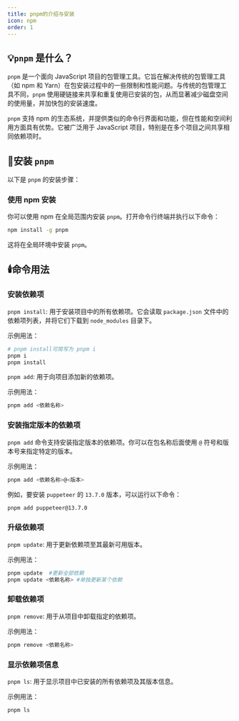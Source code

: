 ```yaml
---
title: pnpm的介绍与安装
icon: npm
order: 1
---
```


## 💡`pnpm` 是什么？

`pnpm` 是一个面向 JavaScript 项目的包管理工具。它旨在解决传统的包管理工具（如 npm 和 Yarn）在包安装过程中的一些限制和性能问题。与传统的包管理工具不同，`pnpm` 使用硬链接来共享和重复使用已安装的包，从而显著减少磁盘空间的使用量，并加快包的安装速度。

`pnpm` 支持 npm 的生态系统，并提供类似的命令行界面和功能，但在性能和空间利用方面具有优势。它被广泛用于 JavaScript 项目，特别是在多个项目之间共享相同依赖项时。

## 🧩安装 `pnpm`

以下是 `pnpm` 的安装步骤：

### 使用 npm 安装

你可以使用 npm 在全局范围内安装 `pnpm`。打开命令行终端并执行以下命令：

```bash
npm install -g pnpm
```

这将在全局环境中安装 `pnpm`。

## 🕯️命令用法

### 安装依赖项

`pnpm install`: 用于安装项目中的所有依赖项。它会读取 `package.json` 文件中的依赖项列表，并将它们下载到 `node_modules` 目录下。

示例用法：

```bash
# pnpm install可简写为 pnpm i
pnpm i
pnpm install
```

`pnpm add`: 用于向项目添加新的依赖项。

示例用法：

```bash
pnpm add <依赖名称>
```

### 安装指定版本的依赖项

`pnpm add` 命令支持安装指定版本的依赖项。你可以在包名称后面使用 `@` 符号和版本号来指定特定的版本。

示例用法：

```bash
pnpm add <依赖名称>@<版本>
```

例如，要安装 `puppeteer` 的 `13.7.0` 版本，可以运行以下命令：

```bash
pnpm add puppeteer@13.7.0
```

### 升级依赖项

`pnpm update`: 用于更新依赖项至其最新可用版本。

示例用法：

```bash
pnpm update  #更新全部依赖
pnpm update <依赖名称> #单独更新某个依赖
```

### 卸载依赖项

`pnpm remove`: 用于从项目中卸载指定的依赖项。

示例用法：

```bash
pnpm remove <依赖名称>
```

### 显示依赖项信息

`pnpm ls`: 用于显示项目中已安装的所有依赖项及其版本信息。

示例用法：

```bash
pnpm ls
```
